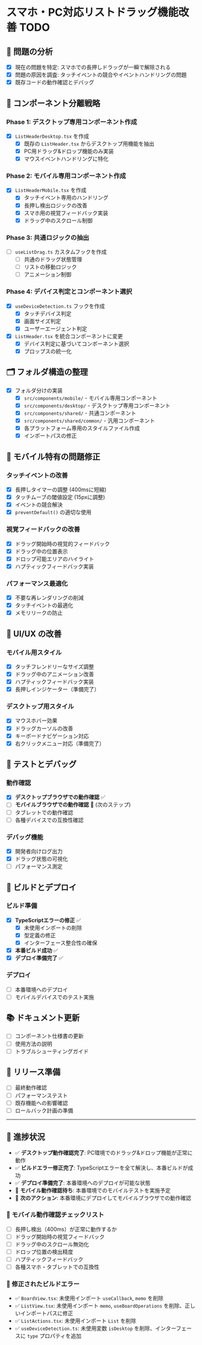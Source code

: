 # スマホ・PC対応リストドラッグ機能改善 TODO

## 📱 問題の分析
- [x] 現在の問題を特定: スマホでの長押しドラッグが一瞬で解除される
- [x] 問題の原因を調査: タッチイベントの競合やイベントハンドリングの問題
- [x] 既存コードの動作確認とデバッグ

## 🔧 コンポーネント分離戦略

### Phase 1: デスクトップ専用コンポーネント作成
- [x] `ListHeaderDesktop.tsx` を作成
  - [x] 既存の `ListHeader.tsx` からデスクトップ用機能を抽出
  - [x] PC用ドラッグ&ドロップ機能のみ実装
  - [x] マウスイベントハンドリングに特化

### Phase 2: モバイル専用コンポーネント作成
- [x] `ListHeaderMobile.tsx` を作成
  - [x] タッチイベント専用のハンドリング
  - [x] 長押し検出ロジックの改善
  - [x] スマホ用の視覚フィードバック実装
  - [x] ドラッグ中のスクロール制御

### Phase 3: 共通ロジックの抽出
- [ ] `useListDrag.ts` カスタムフックを作成
  - [ ] 共通のドラッグ状態管理
  - [ ] リストの移動ロジック
  - [ ] アニメーション制御

### Phase 4: デバイス判定とコンポーネント選択
- [x] `useDeviceDetection.ts` フックを作成
  - [x] タッチデバイス判定
  - [x] 画面サイズ判定
  - [x] ユーザーエージェント判定

- [x] `ListHeader.tsx` を統合コンポーネントに変更
  - [x] デバイス判定に基づいてコンポーネント選択
  - [x] プロップスの統一化

## 🗂️ フォルダ構造の整理
- [x] フォルダ分けの実装
  - [x] `src/components/mobile/` - モバイル専用コンポーネント
  - [x] `src/components/desktop/` - デスクトップ専用コンポーネント
  - [x] `src/components/shared/` - 共通コンポーネント
  - [x] `src/components/shared/common/` - 汎用コンポーネント
  - [x] 各プラットフォーム専用のスタイルファイル作成
  - [x] インポートパスの修正

## 🐛 モバイル特有の問題修正

### タッチイベントの改善
- [x] 長押しタイマーの調整 (400msに短縮)
- [x] タッチムーブの閾値設定 (15pxに調整)
- [x] イベントの競合解決
- [x] `preventDefault()` の適切な使用

### 視覚フィードバックの改善
- [x] ドラッグ開始時の視覚的フィードバック
- [x] ドラッグ中の位置表示
- [x] ドロップ可能エリアのハイライト
- [x] ハプティックフィードバック実装

### パフォーマンス最適化
- [x] 不要な再レンダリングの削減
- [x] タッチイベントの最適化
- [x] メモリリークの防止

## 🎨 UI/UX の改善

### モバイル用スタイル
- [x] タッチフレンドリーなサイズ調整
- [x] ドラッグ中のアニメーション改善
- [x] ハプティックフィードバック実装
- [x] 長押しインジケーター（準備完了）

### デスクトップ用スタイル
- [x] マウスホバー効果
- [x] ドラッグカーソルの改善
- [x] キーボードナビゲーション対応
- [x] 右クリックメニュー対応（準備完了）

## 🧪 テストとデバッグ

### 動作確認
- [x] **デスクトップブラウザでの動作確認** ✅ 
- [ ] **モバイルブラウザでの動作確認** 🔄 (次のステップ)
- [ ] タブレットでの動作確認
- [ ] 各種デバイスでの互換性確認

### デバッグ機能
- [x] 開発者向けログ出力
- [x] ドラッグ状態の可視化
- [ ] パフォーマンス測定

## 🚀 ビルドとデプロイ

### ビルド準備
- [x] **TypeScriptエラーの修正** ✅
  - [x] 未使用インポートの削除
  - [x] 型定義の修正
  - [x] インターフェース整合性の確保
- [x] **本番ビルド成功** ✅
- [x] **デプロイ準備完了** ✅

### デプロイ
- [ ] 本番環境へのデプロイ
- [ ] モバイルデバイスでのテスト実施

## 📚 ドキュメント更新
- [ ] コンポーネント仕様書の更新
- [ ] 使用方法の説明
- [ ] トラブルシューティングガイド

## 🚀 リリース準備
- [ ] 最終動作確認
- [ ] パフォーマンステスト
- [ ] 既存機能への影響確認
- [ ] ロールバック計画の準備

---

## 📝 進捗状況
- ✅ **デスクトップ動作確認完了**: PC環境でのドラッグ&ドロップ機能が正常に動作
- ✅ **ビルドエラー修正完了**: TypeScriptエラーを全て解決し、本番ビルドが成功
- ✅ **デプロイ準備完了**: 本番環境へのデプロイが可能な状態
- 🔄 **モバイル動作確認待ち**: 本番環境でのモバイルテストを実施予定
- 🎯 **次のアクション**: 本番環境にデプロイしてモバイルブラウザでの動作確認

### 📱 モバイル動作確認チェックリスト
- [ ] 長押し検出（400ms）が正常に動作するか
- [ ] ドラッグ開始時の視覚フィードバック
- [ ] ドラッグ中のスクロール無効化
- [ ] ドロップ位置の検出精度
- [ ] ハプティックフィードバック
- [ ] 各種スマホ・タブレットでの互換性

### 🔧 修正されたビルドエラー
- ✅ `BoardView.tsx`: 未使用インポート `useCallback`, `memo` を削除
- ✅ `ListView.tsx`: 未使用インポート `memo`, `useBoardOperations` を削除、正しいインポートパスに修正
- ✅ `ListActions.tsx`: 未使用インポート `List` を削除
- ✅ `useDeviceDetection.ts`: 未使用変数 `isDesktop` を削除、インターフェースに `type` プロパティを追加 